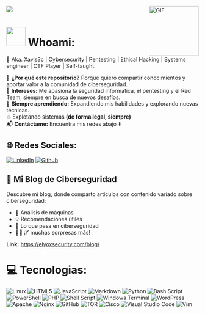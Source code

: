 <a href="https://github.com/DenverCoder1/readme-typing-svg"><img src="https://readme-typing-svg.herokuapp.com?lines=Computer+Systems+Engineer;Cybersecurity+CTF+Player;Freelancer;RedTeam%20|%20BlueTeam%20|%20PurpleTeam%20;Always%20learning%20new%20things&center=true&width=380&height=45"></a>   <img align="right" alt="GIF" height="130px" src="https://media.giphy.com/media/Ah3zHH7hvsSB2/giphy.gif" />

# <picture><img src = "https://github.com/user-attachments/assets/2ac1f222-156c-491d-843c-41a28d9474f4" width = 50px></picture> Whoami:

👋 Aka. Xavis3c | Cybersecurity | Pentesting | Ethical Hacking | Systems engineer | CTF Player | Self-taught.




📂 **¿Por qué este repositorio?** Porque quiero compartir conocimientos y aportar valor a la comunidad de ciberseguridad.<br>
🎯 **Intereses:** Me apasiona la seguridad informatica, el pentesting y el Red Team, siempre en busca de nuevos desafíos.<br>
📖 **Siempre aprendiendo:** Expandiendo mis habilidades y explorando nuevas técnicas.<br>
💥 Explotando sistemas **(de forma legal, siempre)**<br>
📬 **Contáctame:** Encuentra mis redes abajo ⬇️  

## 🌐 Redes Sociales:
[![LinkedIn](https://img.shields.io/badge/LinkedIn-%230077B5.svg?logo=linkedin&logoColor=white)](https://www.linkedin.com/in/brayam-javier-valenzuela-cruz-9ab921251/) [![Github](https://img.shields.io/badge/Github-000?style=rounded-square&logo=Github&logoColor=white&link=tu_github)](https://github.com/xavis3c)  

## 📖 Mi Blog de Ciberseguridad  
Descubre mi blog, donde comparto artículos con contenido variado sobre ciberseguridad:  

- 🔧 Análisis de máquinas  
- 💡 Recomendaciones útiles  
- 🌟 Lo que pasa en ciberseguridad  
- 🕵️‍♂️ ¡Y muchas sorpresas más!

**Link:** https://elyoxsecurity.com/blog/

# 💻 Tecnologias:
![Linux](https://img.shields.io/badge/Linux-FCC624?style=flat&logo=linux&logoColor=black) ![HTML5](https://img.shields.io/badge/html5-%23E34F26.svg?style=flat&logo=html5&logoColor=white) ![JavaScript](https://img.shields.io/badge/javascript-%23323330.svg?style=flat&logo=javascript&logoColor=%23F7DF1E) ![Markdown](https://img.shields.io/badge/markdown-%23000000.svg?style=flat&logo=markdown&logoColor=white) ![Python](https://img.shields.io/badge/python-3670A0?style=flat&logo=python&logoColor=ffdd54) ![Bash Script](https://img.shields.io/badge/bash_script-%23121011.svg?style=flat&logo=gnu-bash&logoColor=white) ![PowerShell](https://img.shields.io/badge/PowerShell-%235391FE.svg?style=flat&logo=powershell&logoColor=white) ![PHP](https://img.shields.io/badge/php-%23777BB4.svg?style=flat&logo=php&logoColor=white) ![Shell Script](https://img.shields.io/badge/shell_script-%23121011.svg?style=flat&logo=gnu-bash&logoColor=white) ![Windows Terminal](https://img.shields.io/badge/Windows%20Terminal-%234D4D4D.svg?style=flat&logo=windows-terminal&logoColor=white) ![WordPress](https://img.shields.io/badge/WordPress-%23117AC9.svg?style=flat&logo=WordPress&logoColor=white) ![Apache](https://img.shields.io/badge/apache-%23D42029.svg?style=flat&logo=apache&logoColor=white) ![Nginx](https://img.shields.io/badge/nginx-%23009639.svg?style=flat&logo=nginx&logoColor=white) ![GitHub](https://img.shields.io/badge/github-%23121011.svg?style=flat&logo=github&logoColor=white)  ![TOR](https://img.shields.io/badge/tor-%237E4798.svg?style=flat&logo=tor-project&logoColor=white) ![Cisco](https://img.shields.io/badge/cisco-%23049fd9.svg?style=flat&logo=cisco&logoColor=black) ![Visual Studio Code](https://img.shields.io/badge/Visual%20Studio%20Code-0078d7.svg?style=flat&logo=visual-studio-code&logoColor=white) ![Vim](https://img.shields.io/badge/VIM-%2311AB00.svg?style=flat&logo=vim&logoColor=white)
